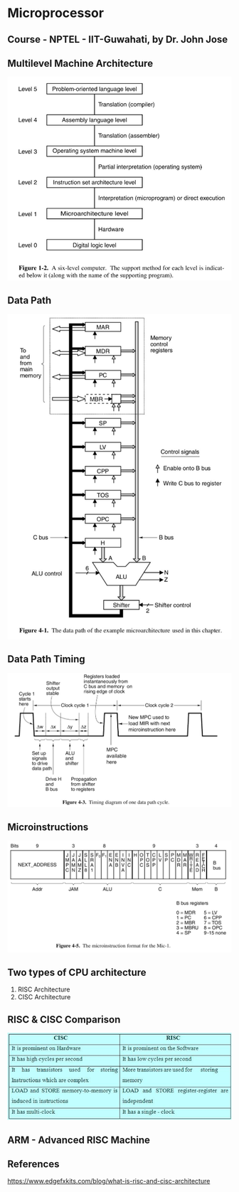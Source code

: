 # Microprocessor

## Course - NPTEL - IIT-Guwahati, by Dr. John Jose

## Multilevel Machine Architecture

![image](../../media/Microprocessor-image1.jpg)

## Data Path

![image](../../media/Microprocessor-image2.jpg)

## Data Path Timing

![image](../../media/Microprocessor-image3.jpg)

## Microinstructions

![image](../../media/Microprocessor-image4.jpg)

## Two types of CPU architecture

1. RISC Architecture
2. CISC Architecture

## RISC & CISC Comparison

![image](../../media/Microprocessor-image5.jpg)

## ARM - Advanced RISC Machine

## References

https://www.edgefxkits.com/blog/what-is-risc-and-cisc-architecture
